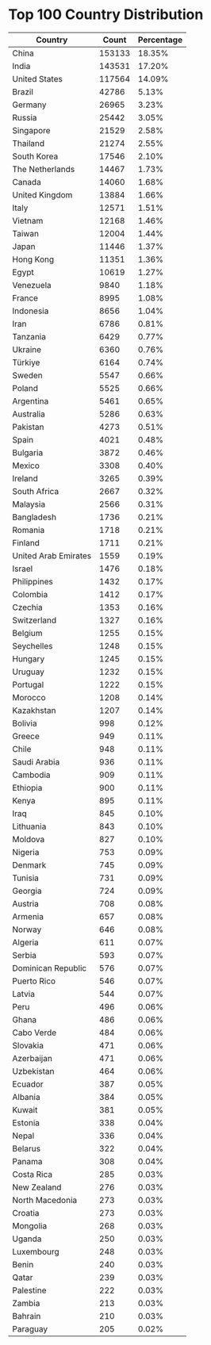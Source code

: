 # Top 100 Country Distribution
| Country | Count | Percentage |
|----|----|----|
| China | 153133 | 18.35% |
| India | 143531 | 17.20% |
| United States | 117564 | 14.09% |
| Brazil | 42786 | 5.13% |
| Germany | 26965 | 3.23% |
| Russia | 25442 | 3.05% |
| Singapore | 21529 | 2.58% |
| Thailand | 21274 | 2.55% |
| South Korea | 17546 | 2.10% |
| The Netherlands | 14467 | 1.73% |
| Canada | 14060 | 1.68% |
| United Kingdom | 13884 | 1.66% |
| Italy | 12571 | 1.51% |
| Vietnam | 12168 | 1.46% |
| Taiwan | 12004 | 1.44% |
| Japan | 11446 | 1.37% |
| Hong Kong | 11351 | 1.36% |
| Egypt | 10619 | 1.27% |
| Venezuela | 9840 | 1.18% |
| France | 8995 | 1.08% |
| Indonesia | 8656 | 1.04% |
| Iran | 6786 | 0.81% |
| Tanzania | 6429 | 0.77% |
| Ukraine | 6360 | 0.76% |
| Türkiye | 6164 | 0.74% |
| Sweden | 5547 | 0.66% |
| Poland | 5525 | 0.66% |
| Argentina | 5461 | 0.65% |
| Australia | 5286 | 0.63% |
| Pakistan | 4273 | 0.51% |
| Spain | 4021 | 0.48% |
| Bulgaria | 3872 | 0.46% |
| Mexico | 3308 | 0.40% |
| Ireland | 3265 | 0.39% |
| South Africa | 2667 | 0.32% |
| Malaysia | 2566 | 0.31% |
| Bangladesh | 1736 | 0.21% |
| Romania | 1718 | 0.21% |
| Finland | 1711 | 0.21% |
| United Arab Emirates | 1559 | 0.19% |
| Israel | 1476 | 0.18% |
| Philippines | 1432 | 0.17% |
| Colombia | 1412 | 0.17% |
| Czechia | 1353 | 0.16% |
| Switzerland | 1327 | 0.16% |
| Belgium | 1255 | 0.15% |
| Seychelles | 1248 | 0.15% |
| Hungary | 1245 | 0.15% |
| Uruguay | 1232 | 0.15% |
| Portugal | 1222 | 0.15% |
| Morocco | 1208 | 0.14% |
| Kazakhstan | 1207 | 0.14% |
| Bolivia | 998 | 0.12% |
| Greece | 949 | 0.11% |
| Chile | 948 | 0.11% |
| Saudi Arabia | 936 | 0.11% |
| Cambodia | 909 | 0.11% |
| Ethiopia | 900 | 0.11% |
| Kenya | 895 | 0.11% |
| Iraq | 845 | 0.10% |
| Lithuania | 843 | 0.10% |
| Moldova | 827 | 0.10% |
| Nigeria | 753 | 0.09% |
| Denmark | 745 | 0.09% |
| Tunisia | 731 | 0.09% |
| Georgia | 724 | 0.09% |
| Austria | 708 | 0.08% |
| Armenia | 657 | 0.08% |
| Norway | 646 | 0.08% |
| Algeria | 611 | 0.07% |
| Serbia | 593 | 0.07% |
| Dominican Republic | 576 | 0.07% |
| Puerto Rico | 546 | 0.07% |
| Latvia | 544 | 0.07% |
| Peru | 496 | 0.06% |
| Ghana | 486 | 0.06% |
| Cabo Verde | 484 | 0.06% |
| Slovakia | 471 | 0.06% |
| Azerbaijan | 471 | 0.06% |
| Uzbekistan | 464 | 0.06% |
| Ecuador | 387 | 0.05% |
| Albania | 384 | 0.05% |
| Kuwait | 381 | 0.05% |
| Estonia | 338 | 0.04% |
| Nepal | 336 | 0.04% |
| Belarus | 322 | 0.04% |
| Panama | 308 | 0.04% |
| Costa Rica | 285 | 0.03% |
| New Zealand | 276 | 0.03% |
| North Macedonia | 273 | 0.03% |
| Croatia | 273 | 0.03% |
| Mongolia | 268 | 0.03% |
| Uganda | 250 | 0.03% |
| Luxembourg | 248 | 0.03% |
| Benin | 240 | 0.03% |
| Qatar | 239 | 0.03% |
| Palestine | 222 | 0.03% |
| Zambia | 213 | 0.03% |
| Bahrain | 210 | 0.03% |
| Paraguay | 205 | 0.02% |
